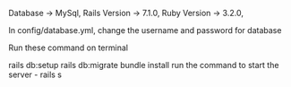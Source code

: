 Database -> MySql, Rails Version -> 7.1.0, Ruby Version -> 3.2.0,

In config/database.yml, change the username and password for database

Run these command on terminal

rails db:setup
rails db:migrate
bundle install
run the command to start the server - rails s

